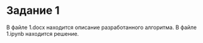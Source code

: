 # Задание 1

В файле 1.docx находится описание разработанного алгоритма.
В файле 1.ipynb находится решение.
